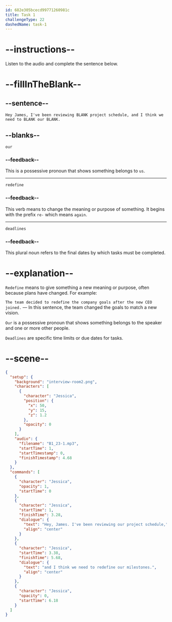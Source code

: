 ```yaml
---
id: 682e305bcecd99771260981c
title: Task 1
challengeType: 22
dashedName: task-1
---
```

<!-- (Audio) Jessica: Hey James, I've been reviewing our project schedule, and I think we need to redefine our milestones. -->

# --instructions--

Listen to the audio and complete the sentence below.

# --fillInTheBlank--

## --sentence--

`Hey James, I've been reviewing BLANK project schedule, and I think we need to BLANK our BLANK.`

## --blanks--

`our`

### --feedback--

This is a possessive pronoun that shows something belongs to `us`.

---

`redefine`

### --feedback--

This verb means to change the meaning or purpose of something. It begins with the prefix `re-` which means `again`.

---

`deadlines`

### --feedback--

This plural noun refers to the final dates by which tasks must be completed.

# --explanation--

`Redefine` means to give something a new meaning or purpose, often because plans have changed. For example:  

`The team decided to redefine the company goals after the new CEO joined.` — In this sentence, the team changed the goals to match a new vision.

`Our` is a possessive pronoun that shows something belongs to the speaker and one or more other people.

`Deadlines` are specific time limits or due dates for tasks.

# --scene--

```json
{
  "setup": {
    "background": "interview-room2.png",
    "characters": [
      {
        "character": "Jessica",
        "position": {
          "x": 50,
          "y": 15,
          "z": 1.2
        },
        "opacity": 0
      }
    ],
    "audio": {
      "filename": "B1_23-1.mp3",
      "startTime": 1,
      "startTimestamp": 0,
      "finishTimestamp": 4.68
    }
  },
  "commands": [
    {
      "character": "Jessica",
      "opacity": 1,
      "startTime": 0
    },
    {
      "character": "Jessica",
      "startTime": 1,
      "finishTime": 3.28,
      "dialogue": {
        "text": "Hey, James. I've been reviewing our project schedule,",
        "align": "center"
      }
    },
    {
      "character": "Jessica",
      "startTime": 3.38,
      "finishTime": 5.68,
      "dialogue": {
        "text": "and I think we need to redefine our milestones.",
        "align": "center"
      }
    },
    {
      "character": "Jessica",
      "opacity": 0,
      "startTime": 6.18
    }
  ]
}
```
